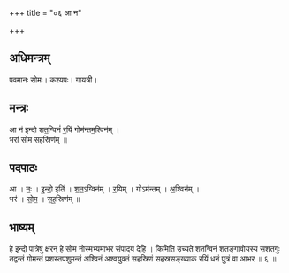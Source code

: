 +++
title = "०६ आ न"

+++
## अधिमन्त्रम्
पवमानः सोमः। कश्यपः। गायत्री।

## मन्त्रः
आ न॑ इन्दो शत॒ग्विनं॑ र॒यिं गोम॑न्तम॒श्विन॑म् ।  
भरा॑ सोम सह॒स्रिण॑म् ॥

## पदपाठः
आ । नः॒ । इ॒न्दो॒ इति॑ । श॒त॒ऽग्विन॑म् । र॒यिम् । गोऽम॑न्तम् । अ॒श्विन॑म् ।  
भर॑ । सो॒म॒ । स॒ह॒स्रिण॑म् ॥

## भाष्यम्
हे इन्दो पात्रेषु क्षरन् हे सोम नोस्मभ्यमाभर संपादय देहि । किमिति उच्यते शतग्विनं शतङ्गावोयस्य सशतगुः तद्वन्तं गोमन्तं प्रशस्तपशुमन्तं अश्विनं अश्वयुक्तं सहस्रिणं सहस्रसङ्ख्याकं रयिं धनं पुत्रं वा आभर ॥ ६ ॥